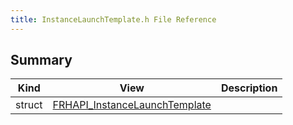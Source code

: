 ```yaml
---
title: InstanceLaunchTemplate.h File Reference
---
```


## Summary
| Kind | View | Description |
|------|------|-------------|
|struct|[FRHAPI_InstanceLaunchTemplate](/unreal-plugins/all/structfrhapi__instancelaunchtemplate/#structFRHAPI__InstanceLaunchTemplate)||
